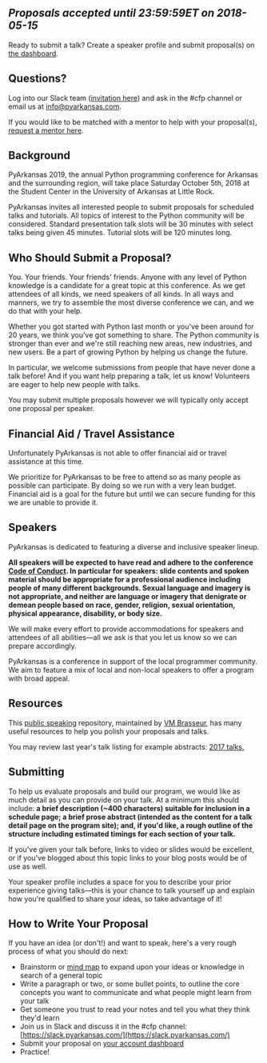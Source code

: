 
## *Proposals accepted until 23:59:59ET on 2018-05-15*

Ready to submit a talk? Create a speaker profile and submit proposal(s) on [the dashboard](/2018/dashboard/).

## Questions?

Log into our Slack team (<a href="https://slack.pyarkansas.com/">invitation here</a>) and ask in the #cfp channel or email us at info@pyarkansas.com.

If you would like to be matched with a mentor to help with your proposal(s), [request a mentor here](https://goo.gl/forms/s3nBsWMmdwgQHWww2).

## Background

PyArkansas 2019, the annual Python programming conference for Arkansas and the surrounding region, will take place Saturday October 5th, 2018 at the Student Center in the University of Arkansas at Little Rock.

PyArkansas invites all interested people to submit proposals for scheduled talks and tutorials. All topics of interest to the Python community will be considered. Standard presentation talk slots will be 30 minutes with select talks being given 45 minutes. Tutorial slots will be 120 minutes long.

## Who Should Submit a Proposal?

You. Your friends. Your friends' friends. Anyone with any level of Python knowledge is a candidate for a great topic at this conference. As we get attendees of all kinds, we need speakers of all kinds. In all ways and manners, we try to assemble the most diverse conference we can, and we do that with your help.

Whether you got started with Python last month or you've been around for 20 years, we think you've got something to share. The Python community is stronger than ever and we're still reaching new areas, new industries, and new users. Be a part of growing Python by helping us change the future.

In particular, we welcome submissions from people that have never done a talk before! And if you want help preparing a talk, let us know! Volunteers are eager to help new people with talks.

You may submit multiple proposals however we will typically only accept one proposal per speaker.

## Financial Aid / Travel Assistance

Unfortunately PyArkansas is not able to offer financial aid or travel assistance at this time.

We prioritize for PyArkansas to be free to attend so as many people as possible can participate. By doing so we run with a very lean budget. Financial aid is a goal for the future but until we can secure funding for this we are unable to provide it.

## Speakers<a name="speakers"></a>

PyArkansas is dedicated to featuring a diverse and inclusive speaker lineup.

**All speakers will be expected to have read and adhere to the conference [Code of Conduct](/2018/code-of-conduct). In particular for speakers: slide contents and spoken material should be appropriate for a professional audience including people of many different backgrounds. Sexual language and imagery is not appropriate, and neither are language or imagery that denigrate or demean people based on race, gender, religion, sexual orientation, physical appearance, disability, or body size.**

We will make every effort to provide accommodations for speakers and attendees of all abilities&mdash;all we ask is that you let us know so we can prepare accordingly.

PyArkansas is a conference in support of the local programmer community. We aim to feature a mix of local and non-local speakers to offer a program with broad appeal.

## Resources<a name="resources"></a>

This [public speaking](https://github.com/vmbrasseur/Public_Speaking) repository, maintained by [VM Brasseur](https://twitter.com/vmbrasseur), has many useful resources to help you polish your proposals and talks.

You may review last year's talk listing for example abstracts: [2017 talks.](https://www.pyarkansas.com/2017/schedule/talks/list/)

## Submitting<a name="submitting"></a>

To help us evaluate proposals and build our program, we would like as much detail as you can provide on your talk. At a minimum this should include: **a brief description (~400 characters) suitable for inclusion in a schedule page; a brief prose abstract (intended as the content for a talk detail page on the program site); and, if you'd like, a rough outline of the structure including estimated timings for each section of your talk.**

If you've given your talk before, links to video or slides would be excellent, or if you've blogged about this topic links to your blog posts would be of use as well.

Your speaker profile includes a space for you to describe your prior experience giving talks&mdash;this is your chance to talk yourself up and explain how you're qualified to share your ideas, so take advantage of it!

## How to Write Your Proposal<a name="how-to-write-your-proposal"></a>

If you have an idea (or don't!) and want to speak, here's a very rough process of what you should do next:

+ Brainstorm or [mind map](https://en.wikipedia.org/wiki/Mind_map) to expand upon your ideas or knowledge in search of a general topic
+ Write a paragraph or two, or some bullet points, to outline the core concepts you want to communicate and what people might learn from your talk
+ Get someone you trust to read your notes and tell you what they think they'd learn
+ Join us in Slack and discuss it in the #cfp channel: [https://slack.pyarkansas.com/](https://slack.pyarkansas.com/)
+ Submit your proposal on [your account dashboard](/2018/dashboard/)
+ Practice!
